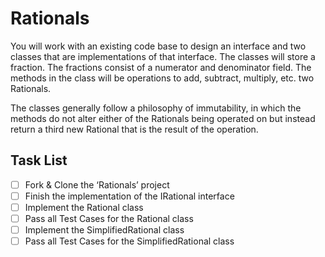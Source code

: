 Rationals
===============
You will work with an existing code base to design an interface and two classes that are implementations of that interface. The classes will store a fraction. The fractions consist of a numerator and denominator field. The methods in the class will be operations to add, subtract, multiply, etc. two Rationals.

The classes generally follow a philosophy of immutability, in which the methods do not alter either of the Rationals being operated on but instead return a third new Rational that is the result of the operation.

## Task List
- [ ] Fork & Clone the ‘Rationals’ project
- [ ] Finish the implementation of the IRational interface
- [ ] Implement the Rational class
- [ ] Pass all Test Cases for the Rational class
- [ ] Implement the SimplifiedRational class
- [ ] Pass all Test Cases for the SimplifiedRational class